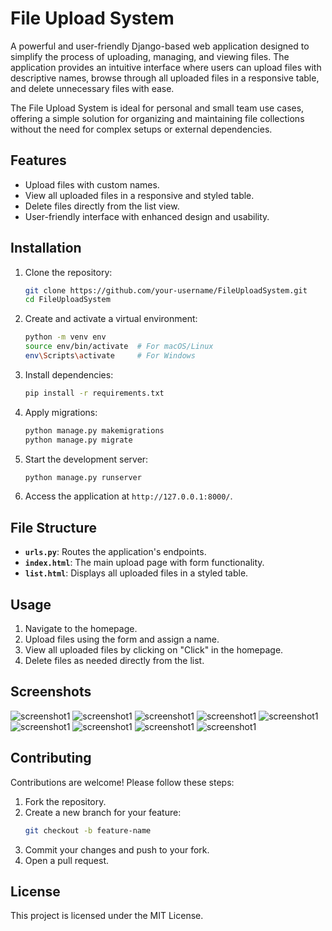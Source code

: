 # File Upload System

A powerful and user-friendly Django-based web application designed to simplify the process of uploading, managing, and viewing files. The application provides an intuitive interface where users can upload files with descriptive names, browse through all uploaded files in a responsive table, and delete unnecessary files with ease.  

The File Upload System is ideal for personal and small team use cases, offering a simple solution for organizing and maintaining file collections without the need for complex setups or external dependencies.  

## Features

- Upload files with custom names.
- View all uploaded files in a responsive and styled table.
- Delete files directly from the list view.
- User-friendly interface with enhanced design and usability.

## Installation
1. Clone the repository:
   ```bash
   git clone https://github.com/your-username/FileUploadSystem.git
   cd FileUploadSystem
   ```
2. Create and activate a virtual environment:
   ```bash
   python -m venv env
   source env/bin/activate  # For macOS/Linux
   env\Scripts\activate     # For Windows
   ```
3. Install dependencies:
   ```bash
   pip install -r requirements.txt
   ```
4. Apply migrations:
   ```bash
   python manage.py makemigrations
   python manage.py migrate
   ```
5. Start the development server:
   ```bash
   python manage.py runserver
   ```
6. Access the application at `http://127.0.0.1:8000/`.

## File Structure
- **`urls.py`**: Routes the application's endpoints.
- **`index.html`**: The main upload page with form functionality.
- **`list.html`**: Displays all uploaded files in a styled table.

## Usage
1. Navigate to the homepage.
2. Upload files using the form and assign a name.
3. View all uploaded files by clicking on "Click" in the homepage.
4. Delete files as needed directly from the list.

## Screenshots
![screenshot1](assets/project1.png)
![screenshot1](assets/project2.png)
![screenshot1](assets/project3.png)
![screenshot1](assets/project4.png)
![screenshot1](assets/project5.png)
![screenshot1](assets/project6.png)
![screenshot1](assets/project7.png)
![screenshot1](assets/project8.png)
![screenshot1](assets/project9.png)

## Contributing
Contributions are welcome! Please follow these steps:
1. Fork the repository.
2. Create a new branch for your feature:
   ```bash
   git checkout -b feature-name
   ```
3. Commit your changes and push to your fork.
4. Open a pull request.

## License
This project is licensed under the MIT License.
